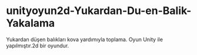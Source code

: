 # unityoyun2d-Yukardan-Du-en-Balik-Yakalama
Yukardan düşen  balıkları kova yardımıyla toplama. Oyun Unity ile yapılmıştır.2d bir oyundur.

